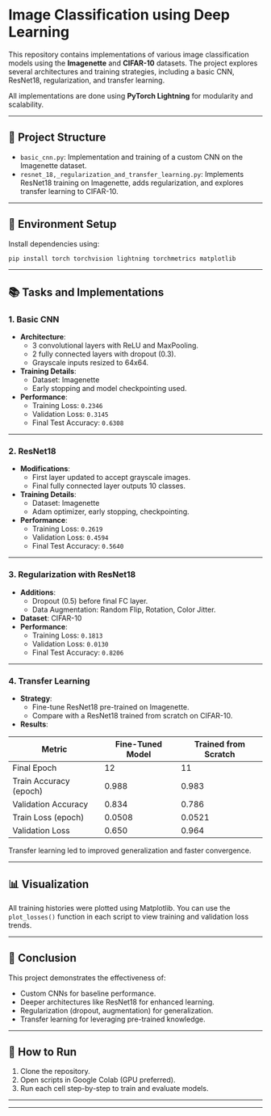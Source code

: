 
# Image Classification using Deep Learning

This repository contains implementations of various image classification models using the **Imagenette** and **CIFAR-10** datasets. The project explores several architectures and training strategies, including a basic CNN, ResNet18, regularization, and transfer learning.

All implementations are done using **PyTorch Lightning** for modularity and scalability.

---

## 📁 Project Structure

- `basic_cnn.py`: Implementation and training of a custom CNN on the Imagenette dataset.
- `resnet_18,_regularization_and_transfer_learning.py`: Implements ResNet18 training on Imagenette, adds regularization, and explores transfer learning to CIFAR-10.

---

## 🔧 Environment Setup

Install dependencies using:

```bash
pip install torch torchvision lightning torchmetrics matplotlib
```

---

## 📚 Tasks and Implementations

### 1. Basic CNN

- **Architecture**:
  - 3 convolutional layers with ReLU and MaxPooling.
  - 2 fully connected layers with dropout (0.3).
  - Grayscale inputs resized to 64x64.
- **Training Details**:
  - Dataset: Imagenette
  - Early stopping and model checkpointing used.
- **Performance**:
  - Training Loss: `0.2346`
  - Validation Loss: `0.3145`
  - Final Test Accuracy: `0.6308`

---

### 2. ResNet18

- **Modifications**:
  - First layer updated to accept grayscale images.
  - Final fully connected layer outputs 10 classes.
- **Training Details**:
  - Dataset: Imagenette
  - Adam optimizer, early stopping, checkpointing.
- **Performance**:
  - Training Loss: `0.2619`
  - Validation Loss: `0.4594`
  - Final Test Accuracy: `0.5640`

---

### 3. Regularization with ResNet18

- **Additions**:
  - Dropout (0.5) before final FC layer.
  - Data Augmentation: Random Flip, Rotation, Color Jitter.
- **Dataset**: CIFAR-10
- **Performance**:
  - Training Loss: `0.1813`
  - Validation Loss: `0.0130`
  - Final Test Accuracy: `0.8206`

---

### 4. Transfer Learning

- **Strategy**:
  - Fine-tune ResNet18 pre-trained on Imagenette.
  - Compare with a ResNet18 trained from scratch on CIFAR-10.
- **Results**:

| Metric                  | Fine-Tuned Model | Trained from Scratch |
|------------------------|------------------|-----------------------|
| Final Epoch            | 12               | 11                    |
| Train Accuracy (epoch) | 0.988            | 0.983                 |
| Validation Accuracy    | 0.834            | 0.786                 |
| Train Loss (epoch)     | 0.0508           | 0.0521                |
| Validation Loss        | 0.650            | 0.964                 |

Transfer learning led to improved generalization and faster convergence.

---

## 📊 Visualization

All training histories were plotted using Matplotlib. You can use the `plot_losses()` function in each script to view training and validation loss trends.

---

## 📌 Conclusion

This project demonstrates the effectiveness of:
- Custom CNNs for baseline performance.
- Deeper architectures like ResNet18 for enhanced learning.
- Regularization (dropout, augmentation) for generalization.
- Transfer learning for leveraging pre-trained knowledge.

---

## 🚀 How to Run

1. Clone the repository.
2. Open scripts in Google Colab (GPU preferred).
3. Run each cell step-by-step to train and evaluate models.

---



---
